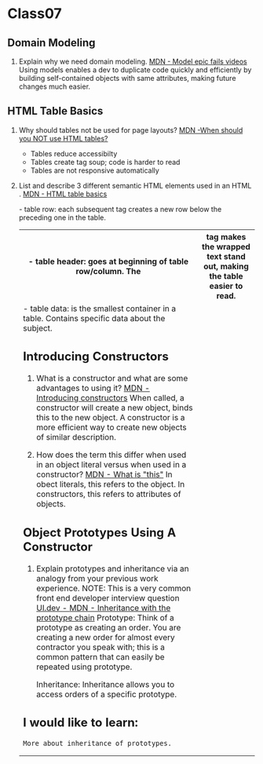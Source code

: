 # Class07

## Domain Modeling

1. Explain why we need domain modeling.
    [MDN - Model epic fails videos](https://github.com/codefellows/domain_modeling#domain-modeling)
    Using models enables a dev to duplicate code quickly and efficiently by building self-contained objects with same attributes, making future changes much easier.


## HTML Table Basics

1. Why should tables not be used for page layouts?
    [MDN -When should you NOT use HTML tables?](https://developer.mozilla.org/en-US/docs/Learn/HTML/Tables/Basics)
    - Tables reduce accessibilty
    - Tables create tag soup; code is harder to read
    - Tables are not responsive automatically

2. List and describe 3 different semantic HTML elements used in an HTML <table>.
    [MDN - HTML table basics](https://developer.mozilla.org/en-US/docs/Learn/HTML/Tables/Basics)
      <th> - table header: goes at beginning of table row/column. The <th> tag makes the wrapped text stand out, making the table easier to read.
        <tr> - table row: each subsequent <tr> tag creates a new row below the preceding one in the table.
          <td> - table data: is the smallest container in a table. Contains specific data about the subject.


## Introducing Constructors

1. What is a constructor and what are some advantages to using it?
    [MDN - Introducing constructors](https://developer.mozilla.org/en-US/docs/Learn/JavaScript/Objects/Basics#introducing_constructors)
    When called, a constructor will create a new object, binds this to the new object. A constructor is a more efficient way to create new objects of similar description.

2. How does the term this differ when used in an object literal versus when used in a constructor?
    [MDN - What is "this"](https://developer.mozilla.org/en-US/docs/Learn/JavaScript/Objects/Basics#what_is_this)
    In obect literals, this refers to the object. In constructors, this refers to attributes of objects.


## Object Prototypes Using A Constructor

1. Explain prototypes and inheritance via an analogy from your previous work experience.
NOTE: This is a very common front end developer interview question
    [UI.dev - ](https://ui.dev/beginners-guide-to-javascript-prototype)
    [MDN - Inheritance with the prototype chain](https://developer.mozilla.org/en-US/docs/Web/JavaScript/Inheritance_and_the_prototype_chain#inheritance_with_the_prototype_chain)
    Prototype: Think of a prototype as creating an order. You are creating a new order for almost every contractor you speak with; this is a common pattern that can easily be repeated using prototype.

    Inheritance: Inheritance allows you to access orders of a specific prototype. 



## I would like to learn:

    More about inheritance of prototypes.